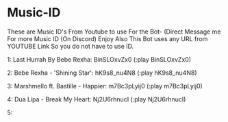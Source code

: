 # Music-ID
These are Music ID's From Youtube to use For the Bot-
(Direct Message me For more Music ID (On Discord) Enjoy Also This Bot uses any URL from YOUTUBE Link
So you do not have to use ID.

1: Last Hurrah By Bebe Rexha: BinSLOxvZx0 (:play BinSLOxvZx0)

2: Bebe Rexha - 'Shining Star': hK9s8_nu4N8 (:play hK9s8_nu4N8)

3: Marshmello ft. Bastille - Happier: m7Bc3pLyij0 (:play m7Bc3pLyij0)

4: Dua Lipa - Break My Heart: Nj2U6rhnucI (:play Nj2U6rhnucI)

5:
